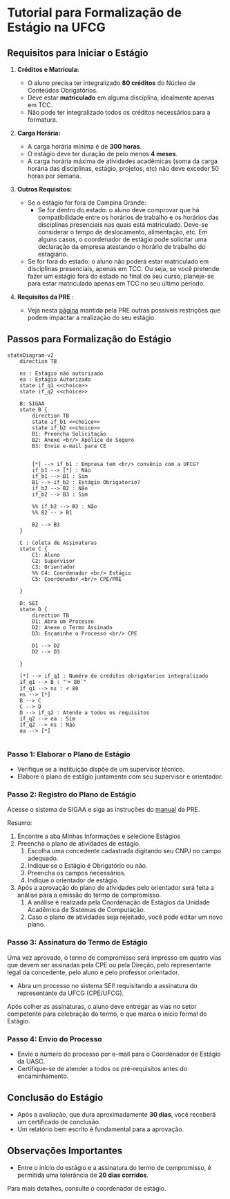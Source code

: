 # Tutorial para Formalização de Estágio na UFCG


## Requisitos para Iniciar o Estágio

1. **Créditos e Matrícula:**
   - O aluno precisa ter integralizado **80 créditos** do Núcleo de Conteúdos Obrigatórios.
   - Deve estar **matriculado** em alguma disciplina, idealmente apenas em TCC.
   - Não pode ter integralizado todos os créditos necessários para a formatura.
   
2. **Carga Horária:**
   - A carga horária mínima é de **300 horas**.
   - O estágio deve ter duração de pelo menos **4 meses**.
   - A carga horária máxima de atividades acadêmicas (soma da carga horária das disciplinas, estágio, projetos, etc) não deve exceder 50 horas por semana.

3. **Outros Requisitos:** 
    - Se o estágio for fora de Campina Grande:
        - Se for dentro do estado: o aluno deve comprovar que há compatibilidade entre os horários de trabalho e os horários das disciplinas presenciais nas quais está matriculado. Deve-se considerar o tempo de deslocamento, alimentação, etc. Em alguns casos, o coordenador de estágio pode solicitar uma declaração da empresa atestando o horário de trabalho do estagiário.
    - Se for fora do estado: o aluno não poderá estar matriculado em disciplinas presenciais, apenas em TCC. Ou seja, se você pretende fazer um estágio fora do estado no final do seu curso, planeje-se para estar matriculado apenas em TCC no seu último período.

4. **Requisitos da PRE** : 
    - Veja nesta [página](https://pre.ufcg.edu.br/pre/estagios-e-convenios?showall=&start=1) mantida pela PRE outras possíveis restrições que podem impactar a realização do seu estágio.


## Passos para Formalização do Estágio

```mermaid
stateDiagram-v2
    direction TB
    
    ns : Estágio não autorizado
    ea : Estágio Autorizado
    state if_q1 <<choice>>
    state if_q2 <<choice>>

    B: SIGAA
    state B {
        direction TB
        state if_b1 <<choice>>
        state if_b2 <<choice>>
        B1: Preencha Solicitação
        B2: Anexe <br/> Apólice de Seguro
        B3: Envie e-mail para CE
        

        [*] --> if_b1 : Empresa tem <br/> convênio com a UFCG?
        if_b1 --> [*] : Não
        if_b1 --> B1 : Sim
        B1 --> if_b2 : Estágio Obrigatorio?
        if_b2 --> B2 : Não
        if_b2 --> B3 : Sim

        %% if_b2 --> B2 : Não
        %% B2 -- > B1
        
        B2 --> B3
    }

    C : Coleta de Assinaturas
    state C {
        C1: Aluno
        C2: Supervisor
        C3: Orientador
        %% C4: Coordenador <br/> Estágio
        C5: Coordenador <br/> CPE/PRE

    }

    D: SEI
    state D {
        direction TB
        D1: Abra um Processo
        D2: Anexe o Termo Assinado
        D3: Encaminhe o Processo <br/> CPE

        D1 --> D2
        D2 --> D3

    }

    [*] --> if_q1 : Numéro de créditos obrigatorios integralizado
    if_q1 --> B : "ˋ> 80´"
    if_q1 --> ns : < 80
    ns --> [*]
    B --> C
    C --> D
    D --> if_q2 : Atende a todos os requisitos
    if_q2 --> ea : Sim
    if_q2 --> ns : Não
    ea --> [*]


```


### Passo 1: Elaborar o Plano de Estágio

- Verifique se a instituição dispõe de um supervisor técnico.
- Elabore o plano de estágio juntamente com seu supervisor e orientador.

### Passo 2: Registro do Plano de Estágio

Acesse o sistema de SIGAA e siga as instruções do [manual](https://portal.pre.ufcg.edu.br/phocadownload/SIGAA/Manual-SIGAA-modulo-estagio-discentes.pdf) da PRE.

Resumo:
1. Encontre a aba Minhas Informações e selecione Estágios
1. Preencha o plano de atividades de estágio.
    1. Escolha uma concedente cadastrada digitando seu CNPJ no campo adequado.
    1. Indique se o Estágio é Obrigatório ou não.
    1. Preencha os campos necessários.
    1. Indique o orientador de estágio.
1. Após a aprovação do plano de atividades pelo orientador será feita a análise para a emissão do termo de compromisso.
    1. A análise é realizada pela Coordenação de Estágios da Unidade Acadêmica de Sistemas de Computação.
    1. Caso o plano de atividades seja rejeitado, você pode editar um novo plano.


### Passo 3: Assinatura do Termo de Estágio

Uma vez aprovado, o termo de compromisso será impresso em quatro vias que devem ser assinadas pela CPE ou pela Direção, pelo representante legal da concedente, pelo aluno e pelo professor orientador.

- Abra um processo no sistema SEI! requisitando a assinatura do representante da UFCG (CPE/UFCG).

Após colher as assinaturas, o aluno deve entregar as vias no setor competente para celebração do termo, o que marca o início formal do Estágio.

### Passo 4: Envio do Processo

- Envie o número do processo por e-mail para o Coordenador de Estágio da UASC.
- Certifique-se de atender a todos os pré-requisitos antes do encaminhamento.

## Conclusão do Estágio

- Após a avaliação, que dura aproximadamente **30 dias**, você receberá um certificado de conclusão.
- Um relatório bem escrito é fundamental para a aprovação.

## Observações Importantes

- Entre o início do estágio e a assinatura do termo de compromisso, é permitida uma tolerância de **20 dias corridos**.

Para mais detalhes, consulte o coordenador de estágio.
